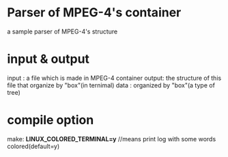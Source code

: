 # Parser of MPEG-4's container  

a sample parser of MPEG-4's structure  


# input & output
input : a file which is made in MPEG-4 container
output: the structure of this file that organize by "box"(in ternimal) 
data  : organized by "box"(a type of tree)

# compile option
make:
**LINUX_COLORED_TERMINAL=y** //means print log with some words colored(default=y)
